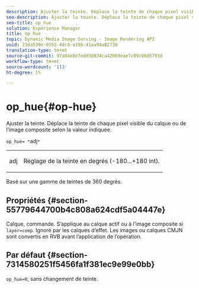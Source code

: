 ```yaml
---
description: Ajuster la teinte. Déplace la teinte de chaque pixel visible du calque ou de l’image composite selon la valeur indiquée.
seo-description: Ajuster la teinte. Déplace la teinte de chaque pixel visible du calque ou de l’image composite selon la valeur indiquée.
seo-title: op_hue
solution: Experience Manager
title: op_hue
topic: Dynamic Media Image Serving - Image Rendering API
uuid: 23da539e-0192-4dc4-a19b-41aa94a82730
translation-type: tm+mt
source-git-commit: 97a84e8e7edd3d834ca42069eae7c09c00d57938
workflow-type: tm+mt
source-wordcount: '113'
ht-degree: 1%

---
```



# op_hue{#op-hue}

Ajuster la teinte. Déplace la teinte de chaque pixel visible du calque ou de l’image composite selon la valeur indiquée.

`op_hue= *`adj`*`

<table id="simpletable_7DC7ABA384664BDDAA65B8DEEF7859A8"> 
 <tr class="strow"> 
  <td class="stentry"> <p><span class="varname"> adj</span> </p> </td> 
  <td class="stentry"> <p>Réglage de la teinte en degrés (-180...+180 int). </p></td> 
 </tr> 
</table>

Basé sur une gamme de teintes de 360 degrés.

## Propriétés {#section-55779644700b4c808a624cdf5a04447e}

Calque, commande. S’applique au calque actif ou à l’image composite si `layer=comp`. Ignoré par les calques d’effet. Les images ou calques CMJN sont convertis en RVB avant l’application de l’opération.

## Par défaut {#section-7314580251f5456fa1f381ec9e99e0bb}

`op_hue=0`, sans changement de teinte.
